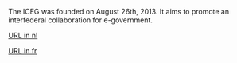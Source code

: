 The ICEG was founded on August 26th, 2013.
It aims to promote an interfederal collaboration for e-government.

[URL in nl](http://www.ejustice.just.fgov.be/cgi_loi/change_lg.pl?cn=2013082605&la=N&language=nl&table_name=wet)

[URL in fr](http://www.ejustice.just.fgov.be/cgi_loi/change_lg.pl?cn=2013082605&la=F&language=fr&table_name=loi)
